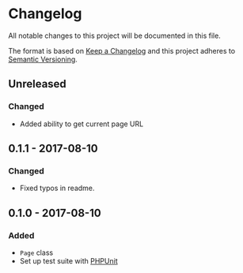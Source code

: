 # Changelog
All notable changes to this project will be documented in this file.

The format is based on [Keep a Changelog](http://keepachangelog.com/en/1.0.0/)
and this project adheres to [Semantic Versioning](http://semver.org/spec/v2.0.0.html).

## Unreleased
### Changed
- Added ability to get current page URL

## 0.1.1 - 2017-08-10
### Changed
- Fixed typos in readme.

## 0.1.0 - 2017-08-10
### Added
- `Page` class
- Set up test suite with [PHPUnit](https://phpunit.de)
